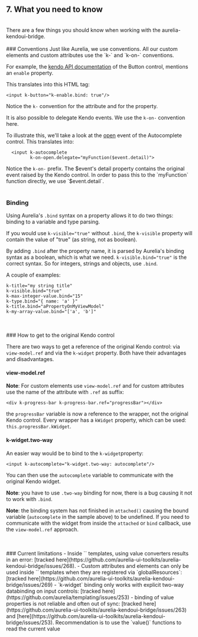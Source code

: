 
<br>

## 7. What you need to know
<br>
There are a few things you should know when working with the aurelia-kendoui-bridge.
<br>
<br>
### Conventions
Just like Aurelia, we use conventions. All our custom elements and custom attributes use the `k-` and `k-on-` conventions.

For example, the [kendo API documentation](http://docs.telerik.com/kendo-ui/api/javascript/ui/button#configuration-enable) of the Button control, mentions an `enable` property.

This translates into this HTML tag:

`<input k-button="k-enable.bind: true"/>`

Notice the `k-` convention for the attribute and for the property.

It is also possible to delegate Kendo events. We use the `k-on-` convention here.

To illustrate this, we'll take a look at the [open](http://docs.telerik.com/kendo-ui/api/javascript/ui/autocomplete#events-open) event of the Autocomplete control. This translates into:


	  <input k-autocomplete
	         k-on-open.delegate="myFunction($event.detail)">

Notice the `k-on-` prefix. The $event's detail property contains the original event raised by the Kendo control. In order to pass this to the `myFunction` function directly, we use `$event.detail`.
<br>
<br>
### Binding
Using Aurelia's `.bind` syntax on a property allows it to do two things: binding to a variable and type parsing.

If you would use `k-visible="true"` without `.bind`, the `k-visible` property will contain the value of "true" (as string, not as boolean).

By adding `.bind` after the property name, it is parsed by Aurelia's binding syntax as a boolean, which is what we need. `k-visible.bind="true"` is the correct syntax. So for integers, strings and objects, use `.bind`.

A couple of examples:

	k-title="my string title"
	k-visible.bind="true"
	k-max-integer-value.bind="15"
	k-type.bind="{ name: 'a' }"
	k-title.bind="aPropertyOnMyViewModel"
	k-my-array-value.bind="['a', 'b']"
<br>
<br>
### How to get to the original Kendo control

There are two ways to get a reference of the original Kendo control: via `view-model.ref` and via the `k-widget` property. Both have their advantages and disadvantages.


#### view-model.ref
**Note**: For custom elements use `view-model.ref` and for custom attributes use the name of the attribute with `.ref` as suffix:

	<div k-progress-bar k-progress-bar.ref="progressBar"></div>

the `progressBar` variable is now a reference to the wrapper, not the original Kendo control. Every wrapper has a `kWidget` property, which can be used: `this.progressBar.kWidget`.

#### k-widget.two-way
An easier way would be to bind to the `k-widget`property:

	<input k-autocomplete="k-widget.two-way: autocomplete"/>
You can then use the `autocomplete` variable to communicate with the original Kendo widget.

**Note**: you have to use `.two-way` binding for now, there is a bug causing it not to work with `.bind`.  

**Note**: the binding system has not finished in `attached()` causing the bound variable (`autocomplete` in the sample above) to be undefined. If you need to communicate with the widget from inside the `attached` or `bind` callback, use the `view-model.ref` approach.


<br>
<br>
### Current limitations
- Inside `<au-col>` templates, using value converters results in an error: [tracked here](https://github.com/aurelia-ui-toolkits/aurelia-kendoui-bridge/issues/268).
- Custom attributes and elements can only be used inside `<au-col>` templates when they are registered via `globalResources`: [tracked here](https://github.com/aurelia-ui-toolkits/aurelia-kendoui-bridge/issues/269)
- `k-widget` binding only works with explicit two-way databinding on input controls: [tracked here](https://github.com/aurelia/templating/issues/253)
- binding of value properties is not reliable and often out of sync: [tracked here](https://github.com/aurelia-ui-toolkits/aurelia-kendoui-bridge/issues/263) and [here](https://github.com/aurelia-ui-toolkits/aurelia-kendoui-bridge/issues/253). Recommendation is to use the `value()` functions to read the current value
